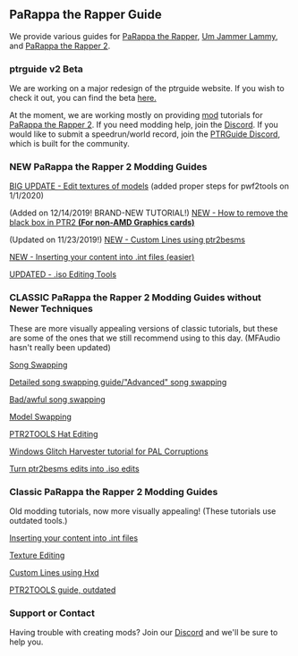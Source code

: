 ## PaRappa the Rapper Guide

We provide various guides for [PaRappa the Rapper](https://en.wikipedia.org/wiki/PaRappa_the_Rapper), [Um Jammer Lammy](https://en.wikipedia.org/wiki/Um_Jammer_Lammy), and [PaRappa the Rapper 2](https://en.wikipedia.org/wiki/PaRappa_the_Rapper_2).

### ptrguide v2 Beta
We are working on a major redesign of the ptrguide website. If you wish to check it out, you can find the beta [here.](https://ptrguide.github.io/new)

At the moment, we are working mostly on providing [mod](https://en.wikipedia.org/wiki/Mod_(video_gaming)) tutorials for [PaRappa the Rapper 2](https://en.wikipedia.org/wiki/PaRappa_the_Rapper_2). If you need modding help, join the [Discord](https://discord.gg/YauNkFX). If you would like to submit a speedrun/world record, join the [PTRGuide Discord](https://discord.gg/Pk3qykb), which is built for the community.

### NEW PaRappa the Rapper 2 Modding Guides

[BIG UPDATE - Edit textures of models](https://ptrguide.github.io/edit-textures-of-models) (added proper steps for pwf2tools on 1/1/2020)

(Added on 12/14/2019! BRAND-NEW TUTORIAL!) [NEW - How to remove the black box in PTR2 **(For non-AMD Graphics cards)**](https://ptrguide.github.io/anti-black-box)

(Updated on 11/23/2019!) [NEW - Custom Lines using ptr2besms](https://ptrguide.github.io/ptr2besms)

[NEW - Inserting your content into .int files (easier)](https://ptrguide.github.io/easy-custom-files-into-int-files)

[UPDATED - .iso Editing Tools](https://ptrguide.github.io/ptr2-iso-edit-tools)

### CLASSIC PaRappa the Rapper 2 Modding Guides without Newer Techniques
These are more visually appealing versions of classic tutorials, but these are some of the ones that we still recommend using to this day. (MFAudio hasn't really been updated) 

[Song Swapping](https://ptrguide.github.io/song-swapping-in-ptr2)

[Detailed song swapping guide/"Advanced" song swapping](https://ptrguide.github.io/advanced-song-swapping-in-ptr2)

[Bad/awful song swapping](https://ptrguide.github.io/bad-awful-song-swapping-in-ptr2)

[Model Swapping](https://ptrguide.github.io/ptr2-model-swapping)

[PTR2TOOLS Hat Editing](https://ptrguide.github.io/hat-editing)

[Windows Glitch Harvester tutorial for PAL Corruptions](https://ptrguide.github.io/wgh-pal)

[Turn ptr2besms edits into .iso edits](https://ptrguide.github.io/permanent-ptr2besms)

### Classic PaRappa the Rapper 2 Modding Guides
Old modding tutorials, now more visually appealing! (These tutorials use outdated tools.)

[Inserting your content into .int files](https://ptrguide.github.io/custom-files-into-int-files)

[Texture Editing](https://ptrguide.github.io/ptr2-texture-editing)

[Custom Lines using Hxd](https://ptrguide.github.io/hxd-line-editing)

[PTR2TOOLS guide, outdated](https://mgrich.github.io/html/ptr2tools)

### Support or Contact

Having trouble with creating mods? Join our [Discord](https://discord.gg/YauNkFX) and we'll be sure to help you.
